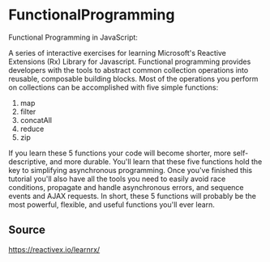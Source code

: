 # FunctionalProgramming
Functional Programming in JavaScript:

 A series of interactive exercises for learning Microsoft's Reactive Extensions (Rx) Library for Javascript. Functional programming provides developers with the tools to abstract common collection operations into reusable, composable building blocks. Most of the operations you perform on collections can be accomplished with five simple functions:

1. map
2. filter
3. concatAll
4. reduce
5. zip

If you learn these 5 functions your code will become shorter, more self-descriptive, and more durable. You'll learn that these five functions hold the key to simplifying asynchronous programming. Once you've finished this tutorial you'll also have all the tools you need to easily avoid race conditions, propagate and handle asynchronous errors, and sequence events and AJAX requests. In short, these 5 functions will probably be the most powerful, flexible, and useful functions you'll ever learn.

## Source
https://reactivex.io/learnrx/
